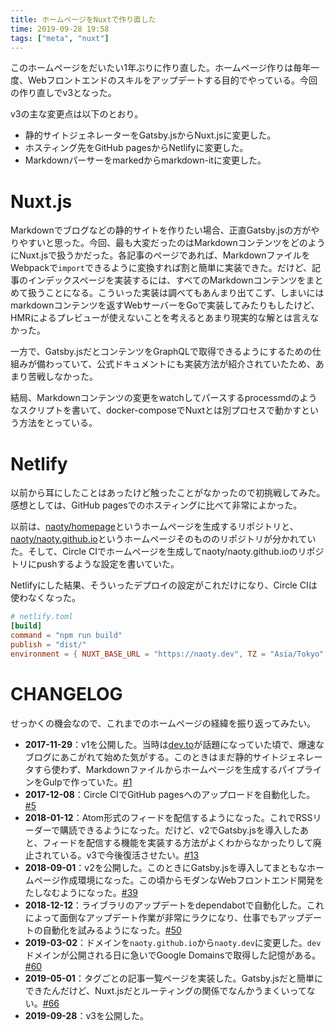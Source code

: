 ```yaml
---
title: ホームページをNuxtで作り直した
time: 2019-09-28 19:58
tags: ["meta", "nuxt"]
---
```


このホームページをだいたい1年ぶりに作り直した。ホームページ作りは毎年一度、Webフロントエンドのスキルをアップデートする目的でやっている。今回の作り直しでv3となった。

v3の主な変更点は以下のとおり。

* 静的サイトジェネレーターをGatsby.jsからNuxt.jsに変更した。
* ホスティング先をGitHub pagesからNetlifyに変更した。
* Markdownパーサーをmarkedからmarkdown-itに変更した。

# Nuxt.js
Markdownでブログなどの静的サイトを作りたい場合、正直Gatsby.jsの方がやりやすいと思った。今回、最も大変だったのはMarkdownコンテンツをどのようにNuxt.jsで扱うかだった。各記事のページであれば、MarkdownファイルをWebpackで`import`できるように変換すれば割と簡単に実装できた。だけど、記事のインデックスページを実装するには、すべてのMarkdownコンテンツをまとめて扱うことになる。こういった実装は調べてもあんまり出てこず、しまいにはmarkdownコンテンツを返すWebサーバーをGoで実装してみたりもしたけど、HMRによるプレビューが使えないことを考えるとあまり現実的な解とは言えなかった。

一方で、Gatsby.jsだとコンテンツをGraphQLで取得できるようにするための仕組みが備わっていて、公式ドキュメントにも実装方法が紹介されていたため、あまり苦戦しなかった。

結局、Markdownコンテンツの変更をwatchしてパースするprocessmdのようなスクリプトを書いて、docker-composeでNuxtとは別プロセスで動かすという方法をとっている。

# Netlify
以前から耳にしたことはあったけど触ったことがなかったので初挑戦してみた。感想としては、GitHub pagesでのホスティングに比べて非常によかった。

以前は、[naoty/homepage](https://github.com/naoty/homepage)というホームページを生成するリポジトリと、[naoty/naoty.github.io](https://github.com/naoty/naoty.github.io)というホームページそのもののリポジトリが分かれていた。そして、Circle CIでホームページを生成してnaoty/naoty.github.ioのリポジトリにpushするような設定を書いていた。

Netlifyにした結果、そういったデプロイの設定がこれだけになり、Circle CIは使わなくなった。

```toml
# netlify.toml
[build]
command = "npm run build"
publish = "dist/"
environment = { NUXT_BASE_URL = "https://naoty.dev", TZ = "Asia/Tokyo" }
```

# CHANGELOG
せっかくの機会なので、これまでのホームページの経緯を振り返ってみたい。

* **2017-11-29**：v1を公開した。当時は[dev.to](https://dev.to)が話題になっていた頃で、爆速なブログにあこがれて始めた気がする。このときはまだ静的サイトジェネレータすら使わず、Markdownファイルからホームページを生成するパイプラインをGulpで作っていた。[#1](https://naoty.dev/posts/1.html)
* **2017-12-08**：Circle CIでGitHub pagesへのアップロードを自動化した。[#5](https://naoty.dev/posts/5.html)
* **2018-01-12**：Atom形式のフィードを配信するようになった。これでRSSリーダーで購読できるようになった。だけど、v2でGatsby.jsを導入したあと、フィードを配信する機能を実装する方法がよくわからなかったりして廃止されている。v3で今後復活させたい。[#13](https://naoty.dev/posts/13.html)
* **2018-09-01**：v2を公開した。このときにGatsby.jsを導入してまともなホームページ作成環境になった。この頃からモダンなWebフロントエンド開発をたしなむようになった。[#39](https://naoty.dev/posts/39.html)
* **2018-12-12**：ライブラリのアップデートをdependabotで自動化した。これによって面倒なアップデート作業が非常にラクになり、仕事でもアップデートの自動化を試みるようになった。[#50](https://naoty.dev/posts/50.html)
* **2019-03-02**：ドメインを`naoty.github.io`から`naoty.dev`に変更した。`dev`ドメインが公開される日に急いでGoogle Domainsで取得した記憶がある。[#60](https://naoty.dev/posts/60.html)
* **2019-05-01**：タグごとの記事一覧ページを実装した。Gatsby.jsだと簡単にできたんだけど、Nuxt.jsだとルーティングの関係でなんかうまくいってない。[#66](https://naoty.dev/posts/66.html)
* **2019-09-28**：v3を公開した。
